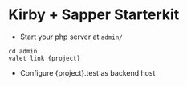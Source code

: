 # Kirby + Sapper Starterkit

- Start your php server at `admin/`
```
cd admin
valet link {project}
```

- Configure {project}.test as backend host
